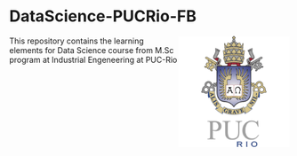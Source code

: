 # DataScience-PUCRio-FB

 <img align="right" src="puclogo.png" width="200"/>
 This repository contains the learning elements for Data Science course from M.Sc program at Industrial Engeneering at PUC-Rio 


 

